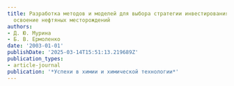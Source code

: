 ```yaml
---
title: Разработка методов и моделей для выбора стратегии инвестирования средств в
  освоение нефтяных месторождений
authors:
- Д. Ю. Мурина
- Б. В. Ермоленко
date: '2003-01-01'
publishDate: '2025-03-14T15:51:13.219689Z'
publication_types:
- article-journal
publication: '*Успехи в химии и химической технологии*'
---
```

